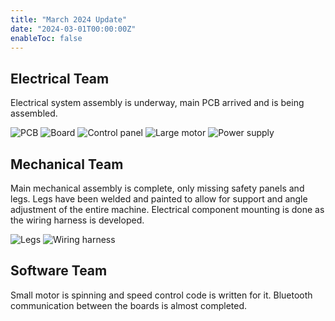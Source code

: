 ```yaml
---
title: "March 2024 Update"
date: "2024-03-01T00:00:00Z"
enableToc: false
---
```


## Electrical Team

Electrical system assembly is underway, main PCB arrived and is being assembled.

![PCB](logs/images/pcb.jpg)
![Board](logs/images/board.jpg)
![Control panel](logs/images/control-panel.jpg)
![Large motor](logs/images/large-motor.jpg)
![Power supply](logs/images/power-supply.jpg)

## Mechanical Team

Main mechanical assembly is complete, only missing safety panels and legs. Legs
have been welded and painted to allow for support and angle adjustment of the
entire machine. Electrical component mounting is done as the wiring harness is
developed.

![Legs](logs/images/legs.jpg)
![Wiring harness](logs/images/wiring-harness.jpg)

## Software Team

Small motor is spinning and speed control code is written for it. Bluetooth
communication between the boards is almost completed.
